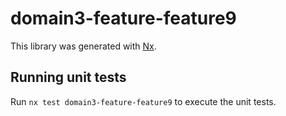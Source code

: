 # domain3-feature-feature9

This library was generated with [Nx](https://nx.dev).

## Running unit tests

Run `nx test domain3-feature-feature9` to execute the unit tests.
